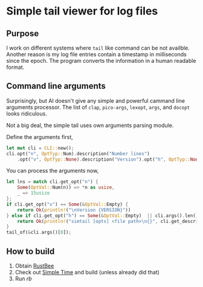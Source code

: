 # Simple tail viewer for log files

## Purpose
I work on different systems where `tail` like command can be not availble. Another reason 
is
my log file entries contain a timestamp in milliseconds since the epoch. The program converts
the information in a human readable format.

## Command line arguments
Surprisingly, but AI doesn't give any simple and powerful cammand line arguments processor.
The list of `clap`, `pico-args`, `lexopt`, `args`, and  `docopt` looks ridiculous.

Not a big deal, the simple tail uses own arguments parsing module. 

Define the arguments first,
```Rust
let mut cli = CLI::new();
cli.opt("n", OptTyp::Num).description("Number lines")
    .opt("v", OptTyp::None).description("Version").opt("h", OptTyp::None);
```

You can process the arguments now,
```rust
let lns = match cli.get_opt("n") {
    Some(OptVal::Num(n)) => *n as usize,
    _ => 15usize
};
if cli.get_opt("v") == Some(&OptVal::Empty) {
    return Ok(println!("\nVersion {VERSION}"))
} else if cli.get_opt("h") == Some(&OptVal::Empty)  || cli.args().len()  != 1 {
    return Ok(println!("simtail [opts] <file path>\n{}", cli.get_description().unwrap()))
}
tail_of(&cli.args()[0]);
```

## How to build

1. Obtain [RustBee](https://github.com/vernisaz/rust_bee) 
2. Check out [Simple Time](https://github.com/vernisaz/simtime) and build (unless  already did that)
3. Run *rb*